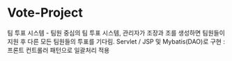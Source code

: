 # Vote-Project
팀 투표 시스템 - 팀원 중심의 팀 투표 시스템, 관리자가 조장과 조를 생성하면 팀원들이 지원 후 다른 모든 팀원들의 투표를 기다림. Servlet / JSP 및 Mybatis(DAO)로 구현 : 프론트 컨트롤러 패턴으로 일괄처리 적용

